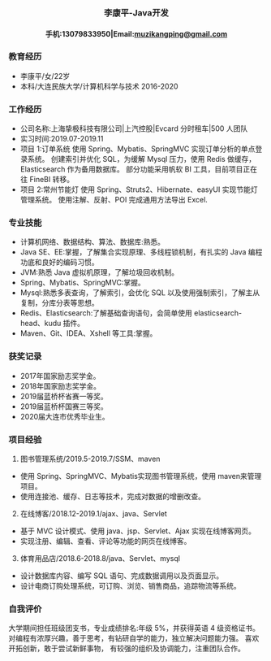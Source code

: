 ### <center>李康平-Java开发</center>
#### <center>手机:13079833950|Email:[muzikangping@gmail.com](muzikangping@gmail.com)</center>


### 教育经历
- 李康平/女/22岁
- 本科/大连民族大学/计算机科学与技术 2016-2020

### 工作经历
+ 公司名称:上海挚极科技有限公司|上汽控股|Evcard 分时租车|500 人团队 
+ 实习时间:2019.07-2019.11
+ 项目 1:订单系统
使用 Spring、Mybatis、SpringMVC 实现订单分析的单点登录系统。
创建索引并优化 SQL，为缓解 Mysql 压力，使用 Redis 做缓存，Elasticsearch 作为备用数据库。 部分功能采用帆软 BI 工具，目前项目正在往 FineBI 转移。
+ 项目 2:常州节能灯
使用 Spring、Struts2、Hibernate、easyUI 实现节能灯管理系统。 使用注解、反射、POI 完成通用方法导出 Excel.

### 专业技能
+ 计算机网络、数据结构、算法、数据库:熟悉。
+ Java SE、EE:掌握，了解集合实现原理、多线程锁机制，有扎实的 Java 编程功底和良好的编码习惯。 
+ JVM:熟悉 Java 虚拟机原理，了解垃圾回收机制。
+ Spring、Mybatis、SpringMVC:掌握。
+ Mysql:熟悉多表查询，了解索引，会优化 SQL 以及使用强制索引，了解主从复制，分库分表等思想。
+ Redis、Elasticsearch:了解基础查询语句，会简单使用 elasticsearch-head、kudu 插件。
+ Maven、Git、IDEA、Xshell 等工具:掌握。

### 获奖记录
+ 2017年国家励志奖学金。 
+ 2018年国家励志奖学金。
+ 2019届蓝桥杯省赛一等奖。
+ 2019届蓝桥杯国赛三等奖。
+ 2020届大连市优秀毕业生。

### 项目经验
1. 图书管理系统/2019.5-2019.7/SSM、maven
+ 使用 Spring、SpringMVC、Mybatis实现图书管理系统，使用 maven来管理项目。 
+ 使用连接池、缓存、日志等技术，完成对数据的增删改查。

2. 在线博客/2018.12-2019.1/ajax、java、Servlet
+  基于 MVC 设计模式、使用 java、jsp、Servlet、Ajax 实现在线博客网页。
+ 实现注册、编辑、查看、评论等功能的网页在线博客。

3. 体育用品店/2018.6-2018.8/java、Servlet、mysql
+ 设计数据库内容、编写 SQL 语句、完成数据调用以及页面显示。
+ 设计电商订购处理系统，可订购、浏览、销售商品，追踪物流等系统。


### 自我评价
大学期间担任班级团支书，专业成绩排名:年级 5%，并获得英语 4 级资格证书。 对编程有浓厚兴趣，善于思考，有钻研自学的能力，独立解决问题能力强。 喜欢开拓创新，敢于尝试新鲜事物， 有较强的组织及协调能力，注重团队合作。

